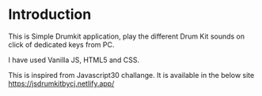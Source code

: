# Introduction
 This is Simple Drumkit application, play the different Drum Kit sounds on click of dedicated keys from PC. 

 I have used Vanilla JS, HTML5 and CSS.

 This is inspired from Javascript30 challange. It is available in the below site 
 https://jsdrumkitbycj.netlify.app/




